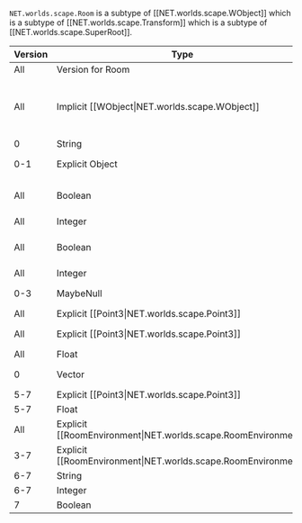 `NET.worlds.scape.Room` is a subtype of [[NET.worlds.scape.WObject]] which is a subtype of [[NET.worlds.scape.Transform]] which is a subtype of [[NET.worlds.scape.SuperRoot]].

| Version | Type | Name/Description |
| --- | --- | --- |
| All | Version for Room | 0-7 |
| All | Implicit [[WObject\|NET.worlds.scape.WObject]] | Includes room contents, actions, event handlers, and room name for non-0 version |
| 0 | String | Room name |
| 0-1 | Explicit Object | Unknown, discarded |
| All | Boolean | Null indicator: False = Skip next entry |
| All | Integer | Sky Color |
| All | Boolean | Null indicator: False = Skip next entry |
| All | Integer | Ground Color |
| 0-3 | MaybeNull | Unknown, discarded |
| All | Explicit [[Point3\|NET.worlds.scape.Point3]] | Default Position |
| All | Explicit [[Point3\|NET.worlds.scape.Point3]] | Default Orientation Axis |
| All | Float | Default Orientation |
| 0 | Vector | Unknown, discarded |
| 5-7 | Explicit [[Point3\|NET.worlds.scape.Point3]] | Light Position |
| 5-7 | Float | Light Color |
| All | Explicit [[RoomEnvironment\|NET.worlds.scape.RoomEnvironment]] | Environment |
| 3-7 | Explicit [[RoomEnvironment\|NET.worlds.scape.RoomEnvironment]] | Infinite Background |
| 6-7 | String | Teleport Chain |
| 6-7 | Integer | Teleport Interval |
| 7 | Boolean | Allow Teleport |